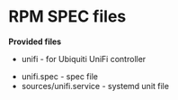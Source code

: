 RPM SPEC files
====

__Provided files__
* unifi - for Ubiquiti UniFi controller<br>
- unifi.spec - spec file
- sources/unifi.service - systemd unit file
